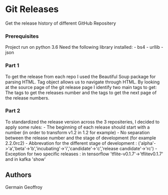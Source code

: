 # Git Releases

Get the release history of different GitHub Repositery


### Prerequisites

  Project run on python 3.6
  Need the following library installed:
    - bs4
    - urllib
    - json
  

### Part 1
  To get the release from each repo I used the Beautiful Soup package for parsing HTML.
  Tag object allows us to navigate through HTML.
  By looking at the source page of the git release page I identify two main tags to get:
  The tags to get the releases number and the tags to get the next page of the release numbers.
 
  
### Part 2
  To standardized the release version across the 3 repositeries, I decided to apply some rules:
    - The beginning of each release should start with a number (in order to transform  v1.2 in 1.2 for example)
    - No separation between the release number and the stage of development (for example 2.2.0rc2)
    - Abbrevation for the different stage of development : ('alpha'->'a','beta'->'b','incubating'->'i','candidate'->'c','release    candidate'->'rc')
    - Exception for two specific releases : in tensorflow 'tflite-v0.1.7'->'tflitev0.1.7' and in kafka 'show'
## Authors

Germain Geoffroy
